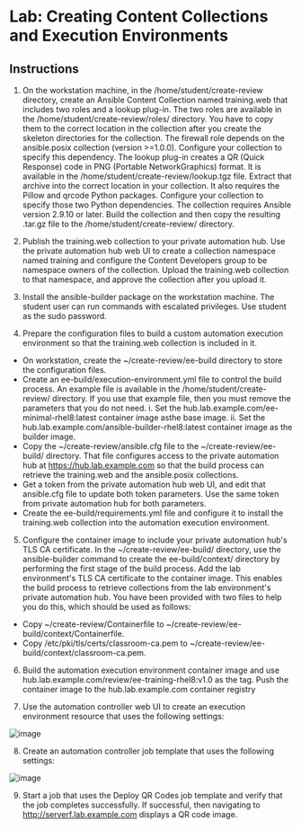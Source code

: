 # Lab: Creating Content Collections and Execution Environments

## Instructions

1. On the workstation machine, in the /home/student/create-review directory, create an Ansible Content Collection named training.web that includes two roles and a lookup plug-in.
The two roles are available in the /home/student/create-review/roles/ directory. You have to copy them to the correct location in the collection after you create the skeleton directories for the collection.
The firewall role depends on the ansible.posix collection (version >=1.0.0). Configure your collection to specify this dependency.
The lookup plug-in creates a QR (Quick Response) code in PNG (Portable NetworkGraphics) format. It is available in the /home/student/create-review/lookup.tgz file. Extract that archive into the correct location in your collection. It also requires the
Pillow and qrcode Python packages. Configure your collection to specify those two Python dependencies.
The collection requires Ansible version 2.9.10 or later. Build the collection and then copy the resulting .tar.gz file to the /home/student/create-review/ directory.

2. Publish the training.web collection to your private automation hub. Use the private automation hub web UI to create a collection namespace named training and configure the Content Developers group to be namespace owners of the collection.
Upload the training.web collection to that namespace, and approve the collection after you upload it.

3. Install the ansible-builder package on the workstation machine. The student user can run commands with escalated privileges. Use student as the sudo password.

4. Prepare the configuration files to build a custom automation execution environment so that the training.web collection is included in it.
- On workstation, create the ~/create-review/ee-build directory to store the configuration files.
- Create an ee-build/execution-environment.yml file to control the build process. An example file is available in the /home/student/create-review/ directory. If you use that example file, then you must remove the parameters that you do not need.
   i. Set the hub.lab.example.com/ee-minimal-rhel8:latest container image asthe base image.
  ii. Set the hub.lab.example.com/ansible-builder-rhel8:latest container image as the builder image.
- Copy the ~/create-review/ansible.cfg file to the ~/create-review/ee-build/ directory. That file configures access to the private automation hub at https://hub.lab.example.com so that the build process can retrieve the training.web and the ansible.posix collections.
- Get a token from the private automation hub web UI, and edit that ansible.cfg file to update both token parameters. Use the same token from private automation hub for both parameters.
- Create the ee-build/requirements.yml file and configure it to install the training.web collection into the automation execution environment.

5. Configure the container image to include your private automation hub's TLS CA certificate. In the ~/create-review/ee-build/ directory, use the ansible-builder command to create the ee-build/context/ directory by performing the first stage of the build
process. Add the lab environment's TLS CA certificate to the container image. This enables the build process to retrieve collections from the lab environment's private automation hub. You have been provided with two files to help you do this, which should be used as follows:
- Copy ~/create-review/Containerfile to ~/create-review/ee-build/context/Containerfile.
- Copy /etc/pki/tls/certs/classroom-ca.pem to ~/create-review/ee-build/context/classroom-ca.pem.

6. Build the automation execution environment container image and use hub.lab.example.com/review/ee-training-rhel8:v1.0 as the tag. Push the container image to the hub.lab.example.com container registry

7. Use the automation controller web UI to create an execution environment resource that uses the following settings:

![image](https://github.com/anuja2015/Redhat/assets/16287330/b9ad5876-29e2-47fc-bcd2-3d2f42d67601)

8. Create an automation controller job template that uses the following settings:

![image](https://github.com/anuja2015/Redhat/assets/16287330/4fc18c56-976e-4f0c-9e59-5d74e9f832ae)

9. Start a job that uses the Deploy QR Codes job template and verify that the job completes successfully. If successful, then navigating to http://serverf.lab.example.com displays a QR code image.
